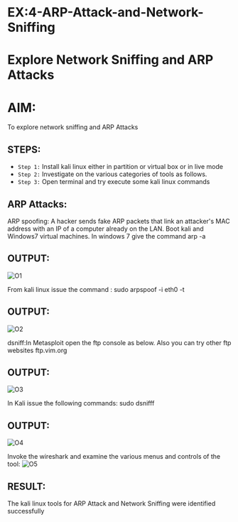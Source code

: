 # EX:4-ARP-Attack-and-Network-Sniffing
# Explore Network Sniffing and ARP Attacks

# AIM:

To explore network sniffing and ARP Attacks

## STEPS:

- `Step 1:` Install kali linux either in partition or virtual box or in live mode
- `Step 2:` Investigate on the various categories of tools as follows.
-  `Step 3:` Open terminal and try execute some kali linux commands

## ARP Attacks:  
ARP spoofing: A hacker sends fake ARP packets that link an attacker's MAC address with an IP of a computer already on the LAN. 
Boot kali and Windows7 virtual machines.
In windows 7 give the command arp -a
## OUTPUT:
![O1](https://github.com/user-attachments/assets/d6ecc01f-2a9c-415f-b459-e65c07639b9a)


From kali linux issue the command :
sudo arpspoof -i eth0 -t <target system> <gateway>
## OUTPUT:
![O2](https://github.com/user-attachments/assets/f582ee5f-89e0-4736-9640-7e40db64e526)


 dsniff:In Metasploit open the ftp console as below. Also you can try other ftp websites ftp.vim.org
## OUTPUT:
![O3](https://github.com/user-attachments/assets/3e3cc724-d1a7-4e74-9c8e-cdc8418c77da)


In Kali issue the following commands:
sudo dsnifff
## OUTPUT:
![O4](https://github.com/user-attachments/assets/39432531-60aa-4d43-8e30-eae0e4349de5)


Invoke the wireshark and examine the various menus  and controls of the tool:
![O5](https://github.com/user-attachments/assets/79da2025-11b2-4b43-946f-e6772cf22f0f)


## RESULT:
The kali linux tools for ARP Attack and Network Sniffing were identified successfully
